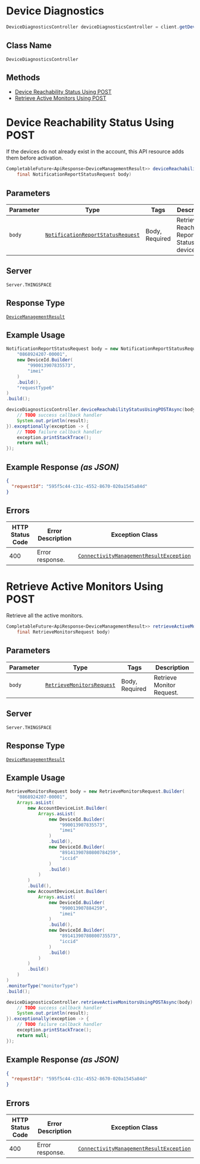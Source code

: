 # Device Diagnostics

```java
DeviceDiagnosticsController deviceDiagnosticsController = client.getDeviceDiagnosticsController();
```

## Class Name

`DeviceDiagnosticsController`

## Methods

* [Device Reachability Status Using POST](../../doc/controllers/device-diagnostics.md#device-reachability-status-using-post)
* [Retrieve Active Monitors Using POST](../../doc/controllers/device-diagnostics.md#retrieve-active-monitors-using-post)


# Device Reachability Status Using POST

If the devices do not already exist in the account, this API resource adds them before activation.

```java
CompletableFuture<ApiResponse<DeviceManagementResult>> deviceReachabilityStatusUsingPOSTAsync(
    final NotificationReportStatusRequest body)
```

## Parameters

| Parameter | Type | Tags | Description |
|  --- | --- | --- | --- |
| `body` | [`NotificationReportStatusRequest`](../../doc/models/notification-report-status-request.md) | Body, Required | Retrieve Reachability Report Status for a device. |

## Server

`Server.THINGSPACE`

## Response Type

[`DeviceManagementResult`](../../doc/models/device-management-result.md)

## Example Usage

```java
NotificationReportStatusRequest body = new NotificationReportStatusRequest.Builder(
    "0868924207-00001",
    new DeviceId.Builder(
        "990013907835573",
        "imei"
    )
    .build(),
    "requestType6"
)
.build();

deviceDiagnosticsController.deviceReachabilityStatusUsingPOSTAsync(body).thenAccept(result -> {
    // TODO success callback handler
    System.out.println(result);
}).exceptionally(exception -> {
    // TODO failure callback handler
    exception.printStackTrace();
    return null;
});
```

## Example Response *(as JSON)*

```json
{
  "requestId": "595f5c44-c31c-4552-8670-020a1545a84d"
}
```

## Errors

| HTTP Status Code | Error Description | Exception Class |
|  --- | --- | --- |
| 400 | Error response. | [`ConnectivityManagementResultException`](../../doc/models/connectivity-management-result-exception.md) |


# Retrieve Active Monitors Using POST

Retrieve all the active monitors.

```java
CompletableFuture<ApiResponse<DeviceManagementResult>> retrieveActiveMonitorsUsingPOSTAsync(
    final RetrieveMonitorsRequest body)
```

## Parameters

| Parameter | Type | Tags | Description |
|  --- | --- | --- | --- |
| `body` | [`RetrieveMonitorsRequest`](../../doc/models/retrieve-monitors-request.md) | Body, Required | Retrieve Monitor Request. |

## Server

`Server.THINGSPACE`

## Response Type

[`DeviceManagementResult`](../../doc/models/device-management-result.md)

## Example Usage

```java
RetrieveMonitorsRequest body = new RetrieveMonitorsRequest.Builder(
    "0868924207-00001",
    Arrays.asList(
        new AccountDeviceList.Builder(
            Arrays.asList(
                new DeviceId.Builder(
                    "990013907835573",
                    "imei"
                )
                .build(),
                new DeviceId.Builder(
                    "89141390780800784259",
                    "iccid"
                )
                .build()
            )
        )
        .build(),
        new AccountDeviceList.Builder(
            Arrays.asList(
                new DeviceId.Builder(
                    "990013907884259",
                    "imei"
                )
                .build(),
                new DeviceId.Builder(
                    "89141390780800735573",
                    "iccid"
                )
                .build()
            )
        )
        .build()
    )
)
.monitorType("monitorType")
.build();

deviceDiagnosticsController.retrieveActiveMonitorsUsingPOSTAsync(body).thenAccept(result -> {
    // TODO success callback handler
    System.out.println(result);
}).exceptionally(exception -> {
    // TODO failure callback handler
    exception.printStackTrace();
    return null;
});
```

## Example Response *(as JSON)*

```json
{
  "requestId": "595f5c44-c31c-4552-8670-020a1545a84d"
}
```

## Errors

| HTTP Status Code | Error Description | Exception Class |
|  --- | --- | --- |
| 400 | Error response. | [`ConnectivityManagementResultException`](../../doc/models/connectivity-management-result-exception.md) |

